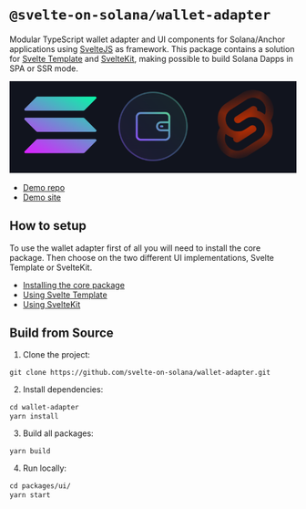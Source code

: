 # `@svelte-on-solana/wallet-adapter`

Modular TypeScript wallet adapter and UI components for Solana/Anchor applications using [SvelteJS](https://svelte.dev/) as framework. This package contains a solution for [Svelte Template](https://github.com/sveltejs/template) and [SvelteKit](https://kit.svelte.dev/), making possible to build Solana Dapps in SPA or SSR mode.

![Wallets](wallets-adapter.png)

- [Demo repo](https://github.com/silvestrevivo/solana-svelte-counter/)
- [Demo site](https://solana-svelte-counter.netlify.app/)

## How to setup

To use the wallet adapter first of all you will need to install the core package. Then choose on the two different UI implementations, Svelte Template or SvelteKit.

- [Installing the core package](https://github.com/svelte-on-solana/wallet-adapter/blob/master/packages/core/README.md/)
- [Using Svelte Template](https://github.com/svelte-on-solana/wallet-adapter/blob/master/packages/ui/README.md)
- [Using SvelteKit](https://github.com/svelte-on-solana/wallet-adapter/blob/master/packages/ui/README.md)

## Build from Source

1. Clone the project:
```shell
git clone https://github.com/svelte-on-solana/wallet-adapter.git
```

2. Install dependencies:
```shell
cd wallet-adapter
yarn install
```

3. Build all packages:
```shell
yarn build
```

4. Run locally:
```shell
cd packages/ui/
yarn start
```
